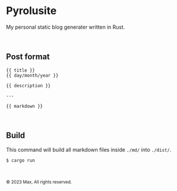 # Pyrolusite
My personal static blog generater written in Rust.

<br>

## Post format
```
{{ title }}
{{ day/month/year }}

{{ description }}

---

{{ markdown }}
```

<br>

## Build
This command will build all markdown files inside `./md/` into `./dist/`.
```sh
$ cargo run
```

<br>

<sub>© 2023 Max, All rights reserved.</sub>